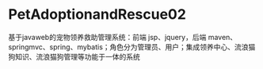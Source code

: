 # PetAdoptionandRescue02
 基于javaweb的宠物领养救助管理系统：前端 jsp、jquery，后端 maven、springmvc、spring、mybatis；角色分为管理员、用户；集成领养中心、流浪猫狗知识、流浪猫狗管理等功能于一体的系统
